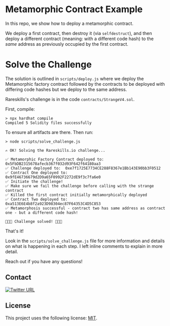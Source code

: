 # Metamorphic Contract Example

In this repo, we show how to deploy a metamorphic contract.

We deploy a first contract, then destroy it (via `selfdestruct`), and then deploy a different contract (meaning: with a different code hash) to the *same* address as previously occupied by the first contract.

# Solve the Challenge

The solution is outlined in `scripts/deploy.js` where we deploy the Metamorphic factory contract followed by the contracts to be deployed with differing code hashes but we deploy to the same address.

Rareskills's challenge is in the code `contracts/StrangeV4.sol`.

First, compile:

```shell
> npx hardhat compile
Compiled 5 Solidity files successfully
```

To ensure all artifacts are there. Then run:

```shell
> node scripts/solve_challenge.js

✍ OK! Solving the Rareskills.io challenge...

✅ Metamorphic Factory Contract deployed to:  0x5FbDB2315678afecb367f032d93F642f64180aa3
✅ Challenge deployed to:  0xe7f1725E7734CE288F8367e1Bb143E90bb3F0512
✅ Contract One deployed to:  0x9fE46736679d2D9a65F0992F2272dE9f3c7fa6e0
✅ Initiate the challenge!
✅ Make sure we fail the challenge before calling with the strange contract
✅ Killed the first contract initially metamorphically deployed
✅ Contract Two deployed to:  0xa513E6E4b8f2a923D98304ec87F64353C4D5C853
✅ Metamorphosis successful - contract two has same address as contract one - but a different code hash!

🎉🎉🎉 Challenge solved! 🎉🎉🎉
```

That's it!

Look in the `scripts/solve_challenge.js` file for more information and details on what is happening in each step.
I left inline comments to explain in more detail.

Reach out if you have any questions!

## Contact
[![Twitter URL](https://img.shields.io/twitter/url/https/twitter.com/cryptojesperk.svg?style=social&label=Follow%20%40cryptojesperk)](https://twitter.com/cryptojesperk)


## License
This project uses the following license: [MIT](https://github.com/bisguzar/twitter-scraper/blob/master/LICENSE).
